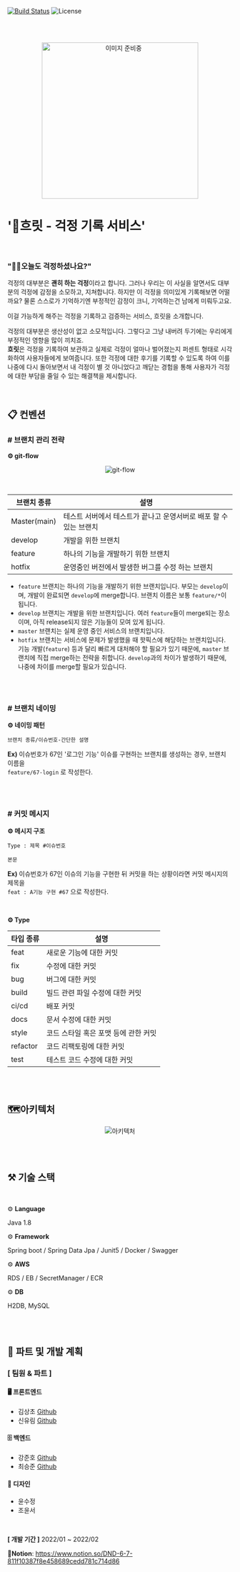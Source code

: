 [![Build Status](https://img.shields.io/badge/status-developing-orange)](https://github.com/dnd-side-project/dnd-6th-7-worry-record-service)
![License](https://img.shields.io/apm/l/vim-mode?color=yellowgreen)

<br>

<br>

<p align="center">
  <img width="350" height="350" src="https://user-images.githubusercontent.com/84304802/155870606-95bd66c5-a38d-4c29-932c-4b2b6f4dc5dd.png" alt="이미지 준비중">
</p>




# '🔮흐릿 - 걱정 기록 서비스'

<br>

### "💁‍♂️오늘도 걱정하셨나요?"

걱정의 대부분은 **괜히 하는 걱정**이라고 합니다. 그러나 우리는 이 사실을 알면서도 대부분의 걱정에 감정을 소모하고, 지쳐합니다. 하지만 이 걱정을 의미있게 기록해보면 어떨까요? 물론 스스로가 기억하기엔 부정적인 감정이 크니, 기억하는건 남에게 미뤄두고요.

이걸 가능하게 해주는 걱정을 기록하고 검증하는 서비스, 흐릿을 소개합니다.

걱정의 대부분은 생산성이 없고 소모적입니다. 그렇다고 그냥 내버려 두기에는 우리에게 부정적인 영향을 많이 끼치죠. <br>
**흐릿**은 걱정을 기록하여 보관하고 실제로 걱정이 얼마나 벌어졌는지 퍼센트 형태로 시각화하여 사용자들에게 보여줍니다. 또한 걱정에 대한 후기를 기록할 수 있도록 하여 이를 나중에 다시 돌아보면서 내 걱정이 별 것 아니었다고 깨닫는 경험을 통해 사용자가 걱정에 대한 부담을 줄일 수 있는 해결책을 제시합니다.

<br>



## 📋 컨벤션

### # 브랜치 관리 전략

**⚙️ git-flow**

<p align="center">
  <img src="https://user-images.githubusercontent.com/84304802/148559145-64a8029e-d220-4b80-b02f-eb45a0e07c05.png" alt="git-flow">
</p>



<br>


| 브랜치 종류  | 설명                                                         |
| ------------ | ------------------------------------------------------------ |
| Master(main) | 테스트 서버에서 테스트가 끝나고 운영서버로 배포 할 수 있는 브랜치 |
| develop      | 개발을 위한 브랜치                                           |
| feature      | 하나의 기능을 개발하기 위한 브랜치                           |
| hotfix       | 운영중인 버전에서 발생한 버그를 수정 하는 브랜치             |

- `feature` 브랜치는 하나의 기능을 개발하기 위한 브랜치입니다. 부모는 `develop`이며, 개발이 완료되면 `develop`에 merge합니다. 브랜치 이름은 보통 `feature/*`이 됩니다.
- `develop` 브랜치는 개발을 위한 브랜치입니다. 여러 `feature`들이 merge되는 장소이며, 아직 release되지 않은 기능들이 모여 있게 됩니다.
- `master` 브랜치는 실제 운영 중인 서비스의 브랜치입니다. 
- `hotfix` 브랜치는 서비스에 문제가 발생했을 때 핫픽스에 해당하는 브랜치입니다. 기능 개발(`feature`) 등과 달리 빠르게 대처해야 할 필요가 있기 때문에, `master` 브랜치에 직접 merge하는 전략을 취합니다.  `develop`과의 차이가 발생하기 때문에, 나중에 차이를 merge할 필요가 있습니다.

<br>

<br>

### # 브랜치 네이밍

**⚙️ 네이밍 패턴**

```
브랜치 종류/이슈번호-간단한 설명	
```

**Ex)** 이슈번호가 67인 '로그인 기능' 이슈를 구현하는 브랜치를 생성하는 경우, 브랜치 이름을<br> 	`feature/67-login` 로 작성한다.

<br>

<br>

### # 커밋 메시지

**⚙️ 메시지 구조**

```
Type : 제목 #이슈번호

본문
```

**Ex)** 이슈번호가 67인 이슈의 기능을 구현한 뒤 커밋을 하는 상황이라면 커밋 메시지의 제목을<br>	`feat : A기능 구현 #67` 으로 작성한다.

<br>

**⚙️ Type**

| 타입 종류 | 설명                                 |
| --------- | ------------------------------------ |
| feat      | 새로운 기능에 대한 커밋              |
| fix       | 수정에 대한 커밋                     |
| bug       | 버그에 대한 커밋                     |
| build     | 빌드 관련 파일 수정에 대한 커밋      |
| ci/cd     | 배포 커밋                            |
| docs      | 문서 수정에 대한 커밋                |
| style     | 코드 스타일 혹은 포맷 등에 관한 커밋 |
| refactor  | 코드 리팩토링에 대한 커밋            |
| test      | 테스트 코드 수정에 대한 커밋         |

<br>

<br>

## 🗺️아키텍처

<p align="center">
  <img src="https://user-images.githubusercontent.com/84304802/148572626-0df37efb-4d56-427b-a57c-e8b044d3c727.png" alt="아키텍처">
</p>


<br>

<br>

## ⚒️ 기술 스택

<br>

⚙️ **Language**

Java 1.8

⚙️ **Framework**

Spring boot / Spring Data Jpa / Junit5 / Docker / Swagger

⚙️ **AWS**

RDS / EB / SecretManager / ECR

⚙️ **DB**

H2DB, MySQL

<br>

<br>

## 👥 파트 및 개발 계획

### **[ 팀원 & 파트 ]**

#### 🖥️ 프론트엔드 

- 김상초 [Github](https://github.com/SangchoKim)
- 신유림 [Github](https://github.com/NONE-31D)

#### 🗄️ 백엔드 

- 강준호 [Github](https://github.com/JunHo-YH)
- 최승준 [Github](https://github.com/PgmJun)

#### 🎨 디자인

- 윤수정
- 조윤서

<br>

**[ 개발 기간 ]** 2022/01 ~ 2022/02
<br>

📑**Notion**: https://www.notion.so/DND-6-7-811f10387f8e458689cedd781c714d86 

<br>
